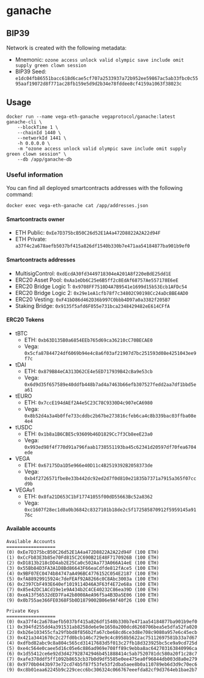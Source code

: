 # ganache

## BIP39

Network is created with the following metadata:

- Mnemonic: `ozone access unlock valid olympic save include omit supply green clown session`
- BIP39 Seed: `e1dc04fb86551bacc618d6cae5cf707a2533937a72b952ee59867ac5ab33fbc0c5595aaf19072d8f771ac28fb159e5d9d2b34e78fddee8cf4159a1063f38023c`

## Usage

```
docker run --name vega-eth-ganache vegaprotocol/ganache:latest ganache-cli \
    --blockTime 1 \
    --chainId 1440 \
    --networkId 1441 \
    -h 0.0.0.0 \
	-m "ozone access unlock valid olympic save include omit supply green clown session" \
	--db /app/ganache-db
```

### Useful information

You can find all deployed smartcontracts addresses with the following command:

```
docker exec vega-eth-ganache cat /app/addresses.json
```

#### Smartcontracts owner

- ETH Public: `0xEe7D375bcB50C26d52E1A4a472D8822A2A22d94F`
- ETH Private: `a37f4c2a678aefb5037bf415a826df1540b330b7e471aa54184877ba901b9ef0`

#### Smartcontracts addresses

- MultisigControl: `0xdEcdA30fd3449718304eA201A8f220eBdE25dd1E`
- ERC20 Asset Pool: `0xAa1eDb6C25e6B5ff2c8EdAf68757Ae557178E6eE`
- ERC20 Bridge Logic 1: `0x9708FF7510D4A7B9541e1699d15b53Ecb1AFDc54`
- ERC20 Bridge Logic 2: `0x29e1eA1cfb78f7c34802C90198Cc24aDcBBE4AD0`
- ERC20 Vesting: `0xF41bD86d462D36b997C0bbb4D97a0a3382f205B7`
- Staking Bridge: `0x9135f5afd6F055e731bca2348429482eE614CFfA`

#### ERC20 Tokens

- tBTC
    - ETH: `0xb63D135B0a6854EEb765d69ca36210cC70BECAE0`
    - Vega: `0x5cfa87844724df6069b94e4c8a6f03af21907d7bc251593d08e4251043ee9f7c`
- tDAI
    - ETH: `0x879B84eCA313D62CE4e5ED717939B42cBa9e53cb`
    - Vega: `0x6d9d35f657589e40ddfb448b7ad4a7463b66efb307527fedd2aa7df1bbd5ea61`
- tEURO
    - ETH: `0x7ccE194dAEf2A4e5C23C78C9330D4c907eCA6980`
    - Vega: `0x8b52d4a3a4b0ffe733cddbc2b67be273816cfeb6ca4c8b339bac03ffba08e4e4`
- tUSDC
    - ETH: `0x1b8a1B6CBE5c93609b46D1829Cc7f3Cb8eeE23a0`
    - Vega: `0x993ed98f4f770d91a796faab1738551193ba45c62341d20597df70fea6704ede`
- VEGA
    - ETH: `0x67175Da1D5e966e40D11c4B2519392B2058373de`
    - Vega: `0xb4f2726571fbe8e33b442dc92ed2d7f0d810e21835b7371a7915a365f07ccd9b`
- VEGAv1
    - ETH: `0x8fa21D653C1bF17741055f00dD55663Bc52a8362`
    - Vega: `0xc1607f28ec1d0a0b36842c8327101b18de2c5f172585870912f5959145a9176c`

#### Available accounts

```
Available Accounts
==================
(0) 0xEe7D375bcB50C26d52E1A4a472D8822A2A22d94F (100 ETH)
(1) 0xCcFb83E3b85e70Fd815C2C690B21E48F7170926B (100 ETH)
(2) 0xD1813b218cDD4ab2E25Ca0c502Aa773A066A14eE (100 ETH)
(3) 0x55Bb84D3FA3A1D8Bd86643F66eaCdfde812fAce5 (100 ETH)
(4) 0x9BF07EC0474b84747aA496BC4776152C054E2187 (100 ETH)
(5) 0xfA88929915924c7deFEAf92A8266c0C8Abc3003a (100 ETH)
(6) 0x2397CbF493E640ef1019114D46A3F63f4E72e68a (100 ETH)
(7) 0x85e42DC1ACd19e1e9A434b2C4CE40232C86ea39D (100 ETH)
(8) 0xeA13f56532dED7Fa42b8008AeA96f5a4B3Da5E06 (100 ETH)
(9) 0x0b755ae366FE0368F5b0D1879002B06e9Af40f26 (100 ETH)

Private Keys
==================
(0) 0xa37f4c2a678aefb5037bf415a826df1540b330b7e471aa54184877ba901b9ef0
(1) 0x394fd255dd4a391531ab8258de6e9e1650a200dcd6260706bea5e5dfa52fa020
(2) 0xb26e103455cfa29fbbd8f856b2fa67cbe68cd6ce3d8e708c9080a957e6c45ecb
(3) 0x421a3441670c2c27fd0bcb146c729e9c4c8958b5622ac75112697581b33a7d67
(4) 0xdfbd82abc9c8a804c565cd31417683d5f013c27fb18d323925bc5ce9a9cd725d
(5) 0xe4c564e0caee5d16c05e6c886ad969e708ff89c9ebba8ac642703163840996ca
(6) 0x1d55412ce6e92d3d427928742946b451888414c5ab7520781dc580a20f1c28c7
(7) 0xafe378ddf5ff1092b8653cb37b0d9df5585e0ee475ea0f96844db003d8a0e279
(8) 0x9770b0443b973e72cd74b5f87f53fe53f2dba5aee8b0a110789eb6d3d9c70ec6
(9) 0xc8b01eaa62245b9c229cecc6bc306324c066767eeefda82cf9d3764eb1bae2b7
```